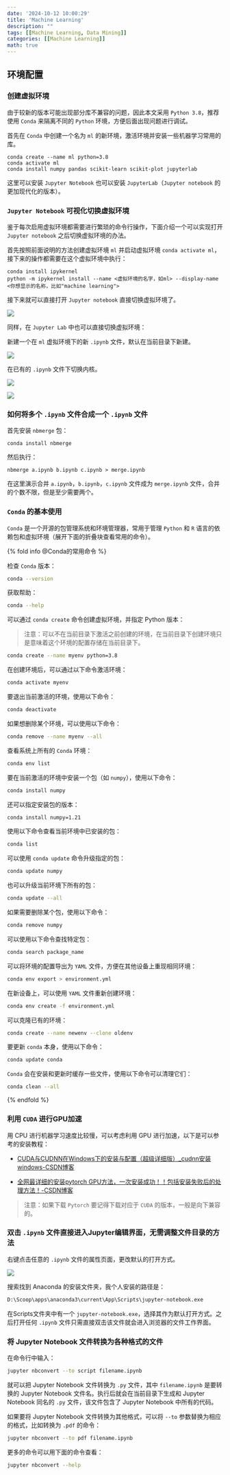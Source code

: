 ```yaml
---
date: '2024-10-12 10:00:29'
title: 'Machine Learning'
description: ""
tags: [[Machine Learning, Data Mining]]
categories: [[Machine Learning]]
math: true
---
```


## 环境配置

### 创建虚拟环境

由于较新的版本可能出现部分库不兼容的问题，因此本文采用 `Python 3.8`，推荐使用 `Conda` 来隔离不同的 `Python` 环境，方便后面出现问题进行调试。

首先在 `Conda` 中创建一个名为 `ml` 的新环境，激活环境并安装一些机器学习常用的库。

```shell
conda create --name ml python=3.8
conda activate ml
conda install numpy pandas scikit-learn scikit-plot jupyterlab
```

这里可以安装 `Jupyter Notebook` 也可以安装 `JupyterLab`（`Jupyter notebook` 的更加现代化的版本）。

### `Jupyter Notebook` 可视化切换虚拟环境

鉴于每次启用虚拟环境都需要进行繁琐的命令行操作，下面介绍一个可以实现打开 `Jupyter notebook` 之后切换虚拟环境的办法。

首先按照前面说明的方法创建虚拟环境 `ml` 并启动虚拟环境 `conda activate ml`，接下来的操作都需要在这个虚拟环境中执行：

```shell
conda install ipykernel
python -m ipykernel install --name <虚拟环境的名字，如ml> --display-name <你想显示的名称，比如"machine learning">
```

接下来就可以直接打开 `Jupyter notebook` 直接切换虚拟环境了。

![](jupyter.webp)

同样，在 `Jupyter Lab` 中也可以直接切换虚拟环境：

新建一个在 `ml` 虚拟环境下的新 `.ipynb` 文件，默认在当前目录下新建。

![](jupyterlab.webp)

在已有的 `.ipynb` 文件下切换内核。

![](jupyterlab2.webp)

![](jupyterlab3.webp)

### 如何将多个 `.ipynb` 文件合成一个 `.ipynb` 文件

首先安装 `nbmerge` 包：
```shell
conda install nbmerge
```

然后执行：

```shell
nbmerge a.ipynb b.ipynb c.ipynb > merge.ipynb
```

在这里演示合并 `a.ipynb`，`b.ipynb`，`c.ipynb` 文件成为 `merge.ipynb` 文件，合并的个数不限，但是至少需要两个。

### `Conda` 的基本使用

`Conda` 是一个开源的包管理系统和环境管理器，常用于管理 `Python` 和 `R` 语言的依赖包和虚拟环境（展开下面的折叠块查看常用的命令）。

{% fold info @Conda的常用命令 %}

检查 `Conda` 版本：

```bash
conda --version
```

获取帮助：

```bash
conda --help
```

可以通过 `conda create` 命令创建虚拟环境，并指定 Python 版本：

> 注意：可以不在当前目录下激活之前创建的环境，在当前目录下创建环境只是意味着这个环境的配置存储在当前目录下。

```bash
conda create --name myenv python=3.8
```

在创建环境后，可以通过以下命令激活环境：

```bash
conda activate myenv
```

要退出当前激活的环境，使用以下命令：

```bash
conda deactivate
```

如果想删除某个环境，可以使用以下命令：

```bash
conda remove --name myenv --all
```

查看系统上所有的 `Conda` 环境：

```bash
conda env list
```

要在当前激活的环境中安装一个包（如 `numpy`），使用以下命令：

```bash
conda install numpy
```

还可以指定安装包的版本：

```bash
conda install numpy=1.21
```

使用以下命令查看当前环境中已安装的包：

```bash
conda list
```

可以使用 `conda update` 命令升级指定的包：

```bash
conda update numpy
```

也可以升级当前环境下所有的包：

```bash
conda update --all
```

如果需要删除某个包，使用以下命令：

```bash
conda remove numpy
```

可以使用以下命令查找特定包：

```bash
conda search package_name
```

可以将环境的配置导出为 `YAML` 文件，方便在其他设备上重现相同环境：

```bash
conda env export > environment.yml
```

在新设备上，可以使用 `YAML` 文件重新创建环境：

```bash
conda env create -f environment.yml
```

可以克隆已有的环境：

```bash
conda create --name newenv --clone oldenv
```

要更新 `conda` 本身，使用以下命令：

```bash
conda update conda
```

`Conda` 会在安装和更新时缓存一些文件，使用以下命令可以清理它们：

```bash
conda clean --all
```

{% endfold %}

### 利用 `CUDA` 进行GPU加速

用 CPU 进行机器学习速度比较慢，可以考虑利用 GPU 进行加速，以下是可以参考的安装教程：

- [CUDA与CUDNN在Windows下的安装与配置（超级详细版）_cudnn安装windows-CSDN博客](https://blog.csdn.net/YYDS_WV/article/details/137825313)

- [全网最详细的安装pytorch GPU方法，一次安装成功！！包括安装失败后的处理方法！-CSDN博客](https://blog.csdn.net/qlkaicx/article/details/134577555)

> 注意：如果下载 `Pytorch` 要记得下载对应于 `CUDA` 的版本，一般是向下兼容的。

### 双击 `.ipynb` 文件直接进入Jupyter编辑界面，无需调整文件目录的方法

右键点击任意的 `.ipynb` 文件的属性页面，更改默认的打开方式。

![](jupyter2.webp)

搜索找到 Anaconda 的安装文件夹，我个人安装的路径是：

```bash
D:\Scoop\apps\anaconda3\current\App\Scripts\jupyter-notebook.exe
```

在Scripts文件夹中有一个 `jupyter-notebook.exe`，选择其作为默认打开方式。之后打开任何 `.ipynb` 文件只需直接双击该文件就会进入浏览器的文件工作界面。

### 将 Jupyter Notebook 文件转换为各种格式的文件

在命令行中输入：

```bash
jupyter nbconvert --to script filename.ipynb
```

就可以把 Jupyter Notebook 文件转换为 `.py` 文件，其中 `filename.ipynb` 是要转换的 Jupyter Notebook 文件名。执行后就会在当前目录下生成和 Jupyter Notebook 同名的 `.py` 文件，该文件包含了 Jupyter Notebook 中所有的代码。

如果要将 Jupyter Notebook 文件转换为其他格式，可以将 `--to` 参数替换为相应的格式，比如转换为 `.pdf` 的命令：

```bash
jupyter nbconvert --to pdf filename.ipynb
```

更多的命令可以用下面的命令查看：

```bash
jupyter nbconvert --help
```








